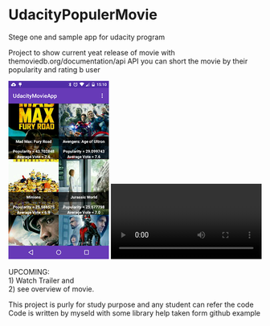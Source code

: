 # UdacityPopulerMovie
Stege one and sample app for udacity program

Project to show current yeat release of movie with 
themoviedb.org/documentation/api API
you can short the movie by their popularity and rating b user

![Screenshot](/Screenshot_video/device-home.png "Sample demo of project")
![Demo](/Screenshot_video/screen.mp4 "Sample demo of project")

UPCOMING:
    <br> 1) Watch Trailer and 
    <br> 2) see overview of movie.

This project is purly for study purpose and any student can refer the code 
Code is written by myseld with some library help taken form github example
